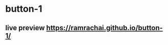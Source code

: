 # button-1
## live preview <a href = 'https://ramrachai.github.io/button-1/' > https://ramrachai.github.io/button-1/ </a>  
